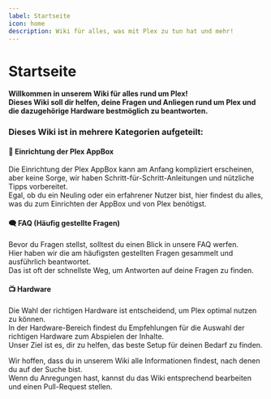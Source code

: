```yaml
---
label: Startseite
icon: home
description: Wiki für alles, was mit Plex zu tun hat und mehr!
---
```


# Startseite
  
**Willkommen in unserem Wiki für alles rund um Plex!**
<br/>
**Dieses Wiki soll dir helfen, deine Fragen und Anliegen rund um Plex und die dazugehörige Hardware bestmöglich zu beantworten.**


### **Dieses Wiki ist in mehrere Kategorien aufgeteilt:**

#### **🚀 Einrichtung der Plex AppBox**
Die Einrichtung der Plex AppBox kann am Anfang kompliziert erscheinen, aber keine Sorge, wir haben Schritt-für-Schritt-Anleitungen und nützliche Tipps vorbereitet.  
Egal, ob du ein Neuling oder ein erfahrener Nutzer bist, hier findest du alles, was du zum Einrichten der AppBox und von Plex benötigst.
  
  
#### **🗨️ FAQ (Häufig gestellte Fragen)**
Bevor du Fragen stellst, solltest du einen Blick in unsere FAQ werfen.  
Hier haben wir die am häufigsten gestellten Fragen gesammelt und ausführlich beantwortet.  
Das ist oft der schnellste Weg, um Antworten auf deine Fragen zu finden.
  
  
#### **📺 Hardware**
Die Wahl der richtigen Hardware ist entscheidend, um Plex optimal nutzen zu können.  
In der Hardware-Bereich findest du Empfehlungen für die Auswahl der richtigen Hardware zum Abspielen der Inhalte.  
Unser Ziel ist es, dir zu helfen, das beste Setup für deinen Bedarf zu finden.
  
  
Wir hoffen, dass du in unserem Wiki alle Informationen findest, nach denen du auf der Suche bist.  
Wenn du Anregungen hast, kannst du das Wiki entsprechend bearbeiten und einen Pull-Request stellen.
